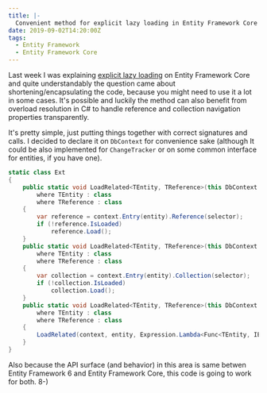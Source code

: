 ```yaml
---
title: |-
  Convenient method for explicit lazy loading in Entity Framework Core (or Entity Framework 6)
date: 2019-09-02T14:20:00Z
tags:
  - Entity Framework
  - Entity Framework Core
---
```

Last week I was explaining [explicit lazy loading][1] on Entity Framework Core and quite understandably the question came about shortening/encapsulating the code, because you might need to use it a lot in some cases. It's possible and luckily the method can also benefit from overload resolution in C# to handle reference and collection navigation properties transparently.

<!-- excerpt -->

It's pretty simple, just putting things together with correct signatures and calls. I decided to declare it on `DbContext` for convenience sake (although It could be also implemented for `ChangeTracker` or on some common interface for entities, if you have one).

```csharp
static class Ext
{
	public static void LoadRelated<TEntity, TReference>(this DbContext context, TEntity entity, Expression<Func<TEntity, TReference>> selector)
		where TEntity : class
		where TReference : class
	{
		var reference = context.Entry(entity).Reference(selector);
		if (!reference.IsLoaded)
			reference.Load();
	}
	public static void LoadRelated<TEntity, TReference>(this DbContext context, TEntity entity, Expression<Func<TEntity, IEnumerable<TReference>>> selector)
		where TEntity : class
		where TReference : class
	{
		var collection = context.Entry(entity).Collection(selector);
		if (!collection.IsLoaded)
			collection.Load();
	}
	public static void LoadRelated<TEntity, TReference>(this DbContext context, TEntity entity, Expression<Func<TEntity, ICollection<TReference>>> selector)
		where TEntity : class
		where TReference : class
	{
		LoadRelated(context, entity, Expression.Lambda<Func<TEntity, IEnumerable<TReference>>>(selector.Body, selector.Parameters));
	}
}
```

Also because the API surface (and behavior) in this area is same betwen Entity Framework 6 and Entity Framework Core, this code is going to work for both. 8-)

[1]: https://docs.microsoft.com/en-us/ef/core/querying/related-data#explicit-loading